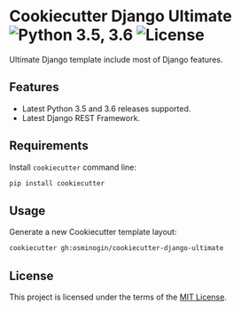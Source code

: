 # Cookiecutter Django Ultimate ![Python 3.5, 3.6](https://img.shields.io/badge/Python-3.5.4%2C%203.6.2-green.svg?style=flat) ![License](https://img.shields.io/badge/License-MIT-green.svg)

Ultimate Django template include most of Django features.

## Features

* Latest Python 3.5 and 3.6 releases supported.
* Latest Django REST Framework.


## Requirements

Install `cookiecutter` command line:

```bash
pip install cookiecutter
```

## Usage

Generate a new Cookiecutter template layout:

```bash
cookiecutter gh:osminogin/cookiecutter-django-ultimate
```

## License

This project is licensed under the terms of the [MIT License](/LICENSE).
